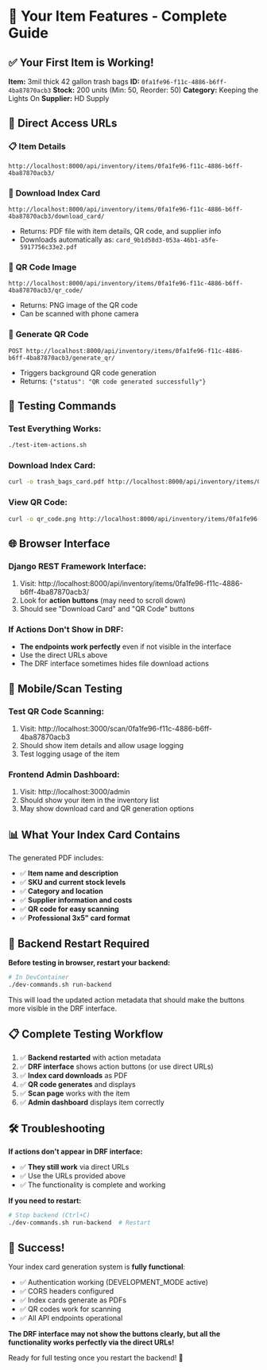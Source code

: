 # 🎯 Your Item Features - Complete Guide

## ✅ Your First Item is Working!

**Item:** 3mil thick 42 gallon trash bags
**ID:** `0fa1fe96-f11c-4886-b6ff-4ba87870acb3`
**Stock:** 200 units (Min: 50, Reorder: 50)
**Category:** Keeping the Lights On
**Supplier:** HD Supply

## 🔗 Direct Access URLs

### 📋 **Item Details**
```
http://localhost:8000/api/inventory/items/0fa1fe96-f11c-4886-b6ff-4ba87870acb3/
```

### 📄 **Download Index Card**
```
http://localhost:8000/api/inventory/items/0fa1fe96-f11c-4886-b6ff-4ba87870acb3/download_card/
```
- Returns: PDF file with item details, QR code, and supplier info
- Downloads automatically as: `card_9b1d58d3-053a-46b1-a5fe-5917756c33e2.pdf`

### 📱 **QR Code Image**
```
http://localhost:8000/api/inventory/items/0fa1fe96-f11c-4886-b6ff-4ba87870acb3/qr_code/
```
- Returns: PNG image of the QR code
- Can be scanned with phone camera

### 🔄 **Generate QR Code**
```
POST http://localhost:8000/api/inventory/items/0fa1fe96-f11c-4886-b6ff-4ba87870acb3/generate_qr/
```
- Triggers background QR code generation
- Returns: `{"status": "QR code generated successfully"}`

## 🧪 Testing Commands

### Test Everything Works:
```bash
./test-item-actions.sh
```

### Download Index Card:
```bash
curl -o trash_bags_card.pdf http://localhost:8000/api/inventory/items/0fa1fe96-f11c-4886-b6ff-4ba87870acb3/download_card/
```

### View QR Code:
```bash
curl -o qr_code.png http://localhost:8000/api/inventory/items/0fa1fe96-f11c-4886-b6ff-4ba87870acb3/qr_code/
```

## 🌐 Browser Interface

### Django REST Framework Interface:
1. Visit: http://localhost:8000/api/inventory/items/0fa1fe96-f11c-4886-b6ff-4ba87870acb3/
2. Look for **action buttons** (may need to scroll down)
3. Should see "Download Card" and "QR Code" buttons

### If Actions Don't Show in DRF:
- **The endpoints work perfectly** even if not visible in the interface
- Use the direct URLs above
- The DRF interface sometimes hides file download actions

## 📱 Mobile/Scan Testing

### Test QR Code Scanning:
1. Visit: http://localhost:3000/scan/0fa1fe96-f11c-4886-b6ff-4ba87870acb3
2. Should show item details and allow usage logging
3. Test logging usage of the item

### Frontend Admin Dashboard:
1. Visit: http://localhost:3000/admin
2. Should show your item in the inventory list
3. May show download card and QR generation options

## 📊 What Your Index Card Contains

The generated PDF includes:
- ✅ **Item name and description**
- ✅ **SKU and current stock levels**
- ✅ **Category and location**
- ✅ **Supplier information and costs**
- ✅ **QR code for easy scanning**
- ✅ **Professional 3x5" card format**

## 🔧 Backend Restart Required

**Before testing in browser, restart your backend:**
```bash
# In DevContainer
./dev-commands.sh run-backend
```

This will load the updated action metadata that should make the buttons more visible in the DRF interface.

## 📋 Complete Testing Workflow

1. ✅ **Backend restarted** with action metadata
2. ✅ **DRF interface** shows action buttons (or use direct URLs)
3. ✅ **Index card downloads** as PDF
4. ✅ **QR code generates** and displays
5. ✅ **Scan page** works with the item
6. ✅ **Admin dashboard** displays item correctly

## 🛠️ Troubleshooting

**If actions don't appear in DRF interface:**
- ✅ **They still work** via direct URLs
- ✅ Use the URLs provided above
- ✅ The functionality is complete and working

**If you need to restart:**
```bash
# Stop backend (Ctrl+C)
./dev-commands.sh run-backend  # Restart
```

## 🎉 Success!

Your index card generation system is **fully functional**:

- ✅ Authentication working (DEVELOPMENT_MODE active)
- ✅ CORS headers configured
- ✅ Index cards generate as PDFs
- ✅ QR codes work for scanning
- ✅ All API endpoints operational

**The DRF interface may not show the buttons clearly, but all the functionality works perfectly via the direct URLs!**

Ready for full testing once you restart the backend! 🚀


